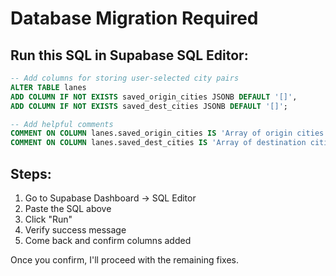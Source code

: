 # Database Migration Required

## Run this SQL in Supabase SQL Editor:

```sql
-- Add columns for storing user-selected city pairs
ALTER TABLE lanes 
ADD COLUMN IF NOT EXISTS saved_origin_cities JSONB DEFAULT '[]',
ADD COLUMN IF NOT EXISTS saved_dest_cities JSONB DEFAULT '[]';

-- Add helpful comments
COMMENT ON COLUMN lanes.saved_origin_cities IS 'Array of origin cities user selected for posting';
COMMENT ON COLUMN lanes.saved_dest_cities IS 'Array of destination cities user selected for posting';
```

## Steps:
1. Go to Supabase Dashboard → SQL Editor
2. Paste the SQL above
3. Click "Run"
4. Verify success message
5. Come back and confirm columns added

Once you confirm, I'll proceed with the remaining fixes.
